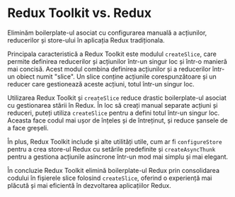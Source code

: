 # Redux Toolkit vs. Redux

Eliminăm boilerplate-ul asociat cu configurarea manuală a acțiunilor, reducerilor și store-ului în aplicația Redux tradiționala.

Principala caracteristică a Redux Toolkit este modulul `createSlice`, care permite definirea reducerilor și acțiunilor într-un singur loc și într-o manieră mai concisă. Acest modul combina definirea acțiunilor și a reducerilor într-un obiect numit "slice". Un slice conține acțiunile corespunzătoare și un reducer care gestionează aceste acțiuni, totul într-un singur loc.

Utilizarea Redux Toolkit și `createSlice` reduce drastic boilerplate-ul asociat cu gestionarea stării în Redux. În loc să creați manual separate acțiuni și reduceri, puteți utiliza `createSlice` pentru a defini totul într-un singur loc. Aceasta face codul mai ușor de înțeles și de întreținut, și reduce șansele de a face greșeli.

În plus, Redux Toolkit include și alte utilități utile, cum ar fi `configureStore` pentru a crea store-ul Redux cu setările predefinite și `createAsyncThunk` pentru a gestiona acțiunile asincrone într-un mod mai simplu și mai elegant.

În concluzie Redux Toolkit elimină boilerplate-ul Redux prin consolidarea codului în fișierele slice folosind `createSlice`, oferind o experiență mai plăcută și mai eficientă în dezvoltarea aplicațiilor Redux.
